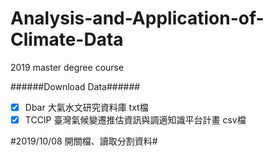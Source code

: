 # Analysis-and-Application-of-Climate-Data
2019 master degree course

######Download Data######
-[x] Dbar 大氣水文研究資料庫 txt檔
-[x] TCCIP 臺灣氣候變遷推估資訊與調適知識平台計畫 csv檔

#2019/10/08 開關檔、讀取分割資料#
